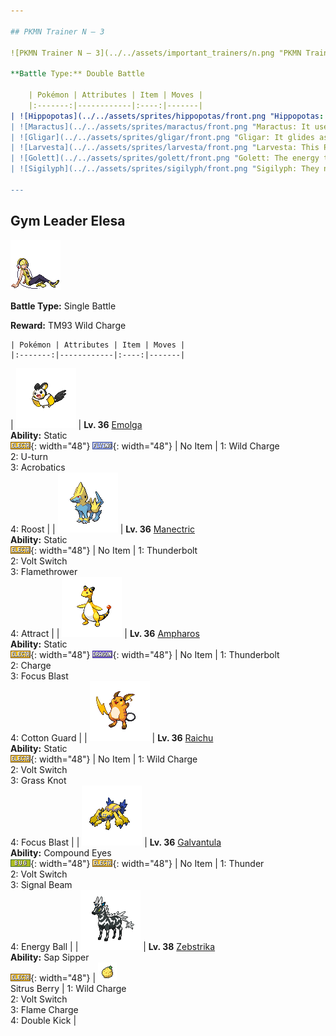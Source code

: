 ```yaml
---

## PKMN Trainer N – 3

![PKMN Trainer N – 3](../../assets/important_trainers/n.png "PKMN Trainer N – 3")

**Battle Type:** Double Battle

    | Pokémon | Attributes | Item | Moves |
    |:-------:|------------|:----:|-------|
| ![Hippopotas](../../assets/sprites/hippopotas/front.png "Hippopotas: It shuts its nostrils tight then travels through sand as if walking. They form colonies of around ten.") | **Lv. 33** [Hippopotas](../../pokemon/hippopotas.md/)<br>**Ability:** ?<br>![ground](../../assets/types/ground.png "Ground"){: width="48"} | No Item | 1. —<br>2. —<br>3. —<br>4. — |
| ![Maractus](../../assets/sprites/maractus/front.png "Maractus: It uses an up-tempo song and dance to drive away the bird Pokémon that prey on its flower seeds.") | **Lv. 33** [Maractus](../../pokemon/maractus.md/)<br>**Ability:** ?<br>![grass](../../assets/types/grass.png "Grass"){: width="48"} | No Item | 1. —<br>2. —<br>3. —<br>4. — |
| ![Gligar](../../assets/sprites/gligar/front.png "Gligar: It glides as if sliding. It startles foes by clamping on to their faces, then jabs with its poison stinger.") | **Lv. 33** [Gligar](../../pokemon/gligar.md/)<br>**Ability:** ?<br>![ground](../../assets/types/ground.png "Ground"){: width="48"} ![flying](../../assets/types/flying.png "Flying"){: width="48"} | No Item | 1. —<br>2. —<br>3. —<br>4. — |
| ![Larvesta](../../assets/sprites/larvesta/front.png "Larvesta: This Pokémon was believed to have been born from the sun. When it evolves, its entire body is engulfed in flames.") | **Lv. 33** [Larvesta](../../pokemon/larvesta.md/)<br>**Ability:** ?<br>![bug](../../assets/types/bug.png "Bug"){: width="48"} ![fire](../../assets/types/fire.png "Fire"){: width="48"} | No Item | 1. —<br>2. —<br>3. —<br>4. — |
| ![Golett](../../assets/sprites/golett/front.png "Golett: The energy that burns inside it enables it to move, but no one has yet been able to identify this energy.") | **Lv. 33** [Golett](../../pokemon/golett.md/)<br>**Ability:** ?<br>![ground](../../assets/types/ground.png "Ground"){: width="48"} ![ghost](../../assets/types/ghost.png "Ghost"){: width="48"} | No Item | 1. —<br>2. —<br>3. —<br>4. — |
| ![Sigilyph](../../assets/sprites/sigilyph/front.png "Sigilyph: They never vary the route they fly, because their memories of guarding an ancient city remain steadfast.") | **Lv. 33** [Sigilyph](../../pokemon/sigilyph.md/)<br>**Ability:** ?<br>![psychic](../../assets/types/psychic.png "Psychic"){: width="48"} ![flying](../../assets/types/flying.png "Flying"){: width="48"} | No Item | 1. —<br>2. —<br>3. —<br>4. — |

---
```


## Gym Leader Elesa

![Gym Leader Elesa](../../assets/important_trainers/elesa.png "Gym Leader Elesa")

**Battle Type:** Single Battle

**Reward:** TM93 Wild Charge

    | Pokémon | Attributes | Item | Moves |
    |:-------:|------------|:----:|-------|
| ![Emolga](../../assets/sprites/emolga/front.png "Emolga: The energy made in its cheeks’ electric pouches is stored inside its membrane and released while it is gliding.") | **Lv. 36** [Emolga](../../pokemon/emolga.md/)<br>**Ability:** <span class="tooltip" title="Contact with the Pokémon may cause paralysis.">Static</span><br>![electric](../../assets/types/electric.png "Electric"){: width="48"} ![flying](../../assets/types/flying.png "Flying"){: width="48"} | No Item | 1: <span class='tooltip' title='The user shrouds itself in electricity and smashes into its target. It also damages the user a little.'>Wild Charge</span><br>2: <span class='tooltip' title='After making its attack, the user rushes back to switch places with a party Pokémon in waiting.'>U-turn</span><br>3: <span class='tooltip' title='The user nimbly strikes the target. If the user is not holding an item, this attack inflicts massive damage.'>Acrobatics</span><br>4: <span class='tooltip' title='The user lands and rests its body. It restores the user’s HP by up to half of its max HP.'>Roost</span> |
| ![Manectric](../../assets/sprites/manectric/front.png "Manectric: It discharges electricity from its mane. It creates a thundercloud overhead to drop lightning bolts.") | **Lv. 36** [Manectric](../../pokemon/manectric.md/)<br>**Ability:** <span class="tooltip" title="Contact with the Pokémon may cause paralysis.">Static</span><br>![electric](../../assets/types/electric.png "Electric"){: width="48"} | No Item | 1: <span class='tooltip' title='A strong electric blast is loosed at the target. It may also leave the target with paralysis.'>Thunderbolt</span><br>2: <span class='tooltip' title='After making its attack, the user rushes back to switch places with a party Pokémon in waiting.'>Volt Switch</span><br>3: <span class='tooltip' title='The target is scorched with an intense blast of fire. It may also leave the target with a burn.'>Flamethrower</span><br>4: <span class='tooltip' title='If it is the opposite gender of the user, the target becomes infatuated and less likely to attack.'>Attract</span> |
| ![Ampharos](../../assets/sprites/ampharos/front.png "Ampharos: The tip of its tail shines brightly. In the olden days, people sent signals using the tail’s light.") | **Lv. 36** [Ampharos](../../pokemon/ampharos.md/)<br>**Ability:** <span class="tooltip" title="Contact with the Pokémon may cause paralysis.">Static</span><br>![electric](../../assets/types/electric.png "Electric"){: width="48"} ![dragon](../../assets/types/dragon.png "Dragon"){: width="48"} | No Item | 1: <span class='tooltip' title='A strong electric blast is loosed at the target. It may also leave the target with paralysis.'>Thunderbolt</span><br>2: <span class='tooltip' title='The user boosts the power of the Electric move it uses on the next turn. It also raises the user’s Sp. Def stat.'>Charge</span><br>3: <span class='tooltip' title='The user heightens its mental focus and unleashes its power. It may also lower the target’s Sp. Def.'>Focus Blast</span><br>4: <span class='tooltip' title='The user protects itself by wrapping its body in soft cotton, drastically raising the user’s Defense stat.'>Cotton Guard</span> |
| ![Raichu](../../assets/sprites/raichu/front.png "Raichu: Its tail discharges electricity into the ground, protecting it from getting shocked.") | **Lv. 36** [Raichu](../../pokemon/raichu.md/)<br>**Ability:** <span class="tooltip" title="Contact with the Pokémon may cause paralysis.">Static</span><br>![electric](../../assets/types/electric.png "Electric"){: width="48"} | No Item | 1: <span class='tooltip' title='The user shrouds itself in electricity and smashes into its target. It also damages the user a little.'>Wild Charge</span><br>2: <span class='tooltip' title='After making its attack, the user rushes back to switch places with a party Pokémon in waiting.'>Volt Switch</span><br>3: <span class='tooltip' title='The user snares the target with grass and trips it. The heavier the target, the greater the damage.'>Grass Knot</span><br>4: <span class='tooltip' title='The user heightens its mental focus and unleashes its power. It may also lower the target’s Sp. Def.'>Focus Blast</span> |
| ![Galvantula](../../assets/sprites/galvantula/front.png "Galvantula: When attacked, they create an electric barrier by spitting out many electrically charged threads.") | **Lv. 36** [Galvantula](../../pokemon/galvantula.md/)<br>**Ability:** <span class="tooltip" title="The Pokémon’s accuracy is boosted.">Compound Eyes</span><br>![bug](../../assets/types/bug.png "Bug"){: width="48"} ![electric](../../assets/types/electric.png "Electric"){: width="48"} | No Item | 1: <span class='tooltip' title='A wicked thunderbolt is dropped on the target to inflict damage. It may also leave the target with paralysis.'>Thunder</span><br>2: <span class='tooltip' title='After making its attack, the user rushes back to switch places with a party Pokémon in waiting.'>Volt Switch</span><br>3: <span class='tooltip' title='The user attacks with a sinister beam of light. It may also confuse the target.'>Signal Beam</span><br>4: <span class='tooltip' title='The user draws power from nature and fires it at the target. It may also lower the target’s Sp. Def.'>Energy Ball</span> |
| ![Zebstrika](../../assets/sprites/zebstrika/front.png "Zebstrika: They have lightning-like movements. When Zebstrika run at full speed, the sound of thunder reverberates.") | **Lv. 38** [Zebstrika](../../pokemon/zebstrika.md/)<br>**Ability:** <span class="tooltip" title="Boosts Attack when hit by a Grass-type move.">Sap Sipper</span><br>![electric](../../assets/types/electric.png "Electric"){: width="48"} | ![Sitrus Berry](../../assets/items/sitrus-berry.png "Sitrus Berry")<br><span class="tooltip" title="If held by a Pokémon, it heals the user’s HP a little.">Sitrus Berry</span> | 1: <span class='tooltip' title='The user shrouds itself in electricity and smashes into its target. It also damages the user a little.'>Wild Charge</span><br>2: <span class='tooltip' title='After making its attack, the user rushes back to switch places with a party Pokémon in waiting.'>Volt Switch</span><br>3: <span class='tooltip' title='The user cloaks itself with flame and attacks. Building up more power, it raises the user’s Speed stat.'>Flame Charge</span><br>4: <span class='tooltip' title='The target is quickly kicked twice in succession using both feet.'>Double Kick</span> |

